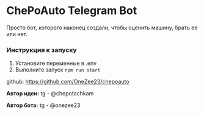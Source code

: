 # ChePoAuto Telegram Bot

Просто бот, которого наконец создали, чтобы оценить машину, брать ее или нет.

### Инструкция к запуску

1. Установите переменные в .env
2. Выполните запуск `npm run start`

github: https://github.com/OneZee23/chepoauto

**Автор идеи:** tg - @chepotachkam

**Автор бота:** tg - @onezee23
